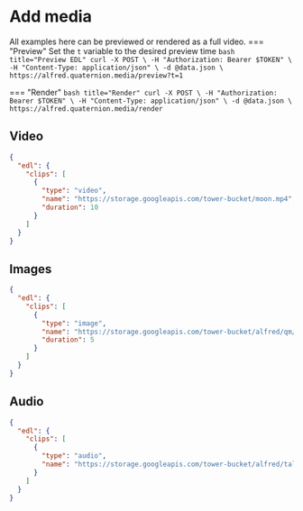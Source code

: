 # Add media
All examples here can be previewed or rendered as a full video.
=== "Preview"
    Set the `t` variable to the desired preview time
    ``` bash title="Preview EDL"
    curl -X POST \
      -H "Authorization: Bearer $TOKEN" \
      -H "Content-Type: application/json" \
      -d @data.json \
      https://alfred.quaternion.media/preview?t=1
    ```

=== "Render"
    ``` bash title="Render"
    curl -X POST \
      -H "Authorization: Bearer $TOKEN" \
      -H "Content-Type: application/json" \
      -d @data.json \
      https://alfred.quaternion.media/render
    ```

## Video

``` json title="Video source"
{
  "edl": {
    "clips": [
      {
        "type": "video",
        "name": "https://storage.googleapis.com/tower-bucket/moon.mp4",
        "duration": 10
      }
    ]
  }
}
```

## Images
``` json title="Image source"
{
  "edl": {
    "clips": [
      {
        "type": "image",
        "name": "https://storage.googleapis.com/tower-bucket/alfred/qm/LanguageArchive.jpg",
        "duration": 5
      }
    ]
  }
}
```
## Audio
``` json title="Audio source"
{
  "edl": {
    "clips": [
      {
        "type": "audio",
        "name": "https://storage.googleapis.com/tower-bucket/alfred/tala/talaaudio.mp3"
      }
    ]
  }
}
```
